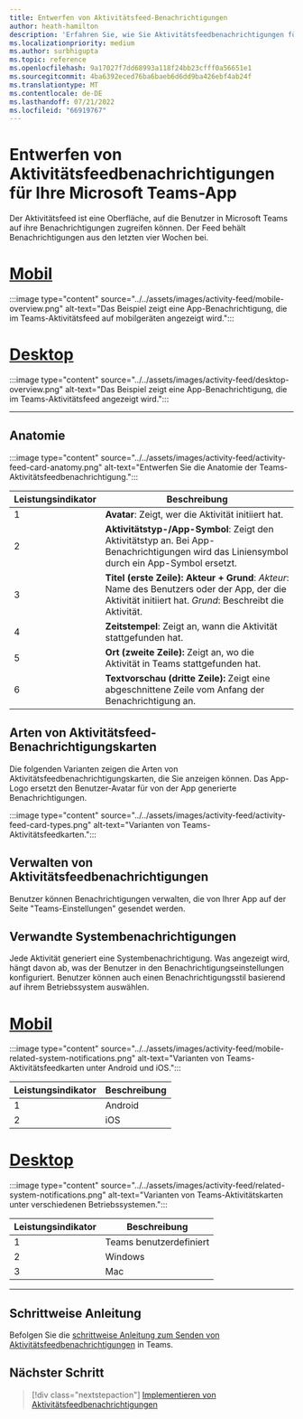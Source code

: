 ```yaml
---
title: Entwerfen von Aktivitätsfeed-Benachrichtigungen
author: heath-hamilton
description: 'Erfahren Sie, wie Sie Aktivitätsfeedbenachrichtigungen für Ihre Teams-App entwerfen und das Teams UI Kit erhalten. Entwickeln von Benachrichtigungen aus dem Teams-Kanal in Visual Studio C #'
ms.localizationpriority: medium
ms.author: surbhigupta
ms.topic: reference
ms.openlocfilehash: 9a17027f7dd68993a118f24bb23cfff0a56651e1
ms.sourcegitcommit: 4ba6392eced76ba6baeb6d6dd9ba426ebf4ab24f
ms.translationtype: MT
ms.contentlocale: de-DE
ms.lasthandoff: 07/21/2022
ms.locfileid: "66919767"
---
```

# <a name="designing-activity-feed-notifications-for-your-microsoft-teams-app"></a>Entwerfen von Aktivitätsfeedbenachrichtigungen für Ihre Microsoft Teams-App

Der Aktivitätsfeed ist eine Oberfläche, auf die Benutzer in Microsoft Teams auf ihre Benachrichtigungen zugreifen können. Der Feed behält Benachrichtigungen aus den letzten vier Wochen bei.

# <a name="mobile"></a>[Mobil](#tab/mobile)

:::image type="content" source="../../assets/images/activity-feed/mobile-overview.png" alt-text="Das Beispiel zeigt eine App-Benachrichtigung, die im Teams-Aktivitätsfeed auf mobilgeräten angezeigt wird.":::

# <a name="desktop"></a>[Desktop](#tab/desktop)

:::image type="content" source="../../assets/images/activity-feed/desktop-overview.png" alt-text="Das Beispiel zeigt eine App-Benachrichtigung, die im Teams-Aktivitätsfeed angezeigt wird.":::

---

## <a name="anatomy"></a>Anatomie

:::image type="content" source="../../assets/images/activity-feed/activity-feed-card-anatomy.png" alt-text="Entwerfen Sie die Anatomie der Teams-Aktivitätsfeedbenachrichtigung.":::

|Leistungsindikator|Beschreibung|
|----------|-----------|
|1|**Avatar**: Zeigt, wer die Aktivität initiiert hat.|
|2|**Aktivitätstyp-/App-Symbol**: Zeigt den Aktivitätstyp an. Bei App-Benachrichtigungen wird das Liniensymbol durch ein App-Symbol ersetzt.|
|3|**Titel (erste Zeile): Akteur + Grund**: *Akteur*: Name des Benutzers oder der App, der die Aktivität initiiert hat. *Grund*: Beschreibt die Aktivität.|
|4|**Zeitstempel**: Zeigt an, wann die Aktivität stattgefunden hat.|
|5|**Ort (zweite Zeile):** Zeigt an, wo die Aktivität in Teams stattgefunden hat.|
|6|**Textvorschau (dritte Zeile):** Zeigt eine abgeschnittene Zeile vom Anfang der Benachrichtigung an.|

## <a name="types-of-activity-feed-notification-cards"></a>Arten von Aktivitätsfeed-Benachrichtigungskarten

Die folgenden Varianten zeigen die Arten von Aktivitätsfeedbenachrichtigungskarten, die Sie anzeigen können. Das App-Logo ersetzt den Benutzer-Avatar für von der App generierte Benachrichtigungen.

:::image type="content" source="../../assets/images/activity-feed/activity-feed-card-types.png" alt-text="Varianten von Teams-Aktivitätsfeedkarten.":::

## <a name="manage-activity-feed-notifications"></a>Verwalten von Aktivitätsfeedbenachrichtigungen

Benutzer können Benachrichtigungen verwalten, die von Ihrer App auf der Seite "Teams-Einstellungen" gesendet werden.

## <a name="related-system-notifications"></a>Verwandte Systembenachrichtigungen

Jede Aktivität generiert eine Systembenachrichtigung. Was angezeigt wird, hängt davon ab, was der Benutzer in den Benachrichtigungseinstellungen konfiguriert. Benutzer können auch einen Benachrichtigungsstil basierend auf ihrem Betriebssystem auswählen.

# <a name="mobile"></a>[Mobil](#tab/mobile)

:::image type="content" source="../../assets/images/activity-feed/mobile-related-system-notifications.png" alt-text="Varianten von Teams-Aktivitätsfeedkarten unter Android und iOS.":::

|Leistungsindikator|Beschreibung|
|----------|-----------|
|1|Android|
|2|iOS|

# <a name="desktop"></a>[Desktop](#tab/desktop)

:::image type="content" source="../../assets/images/activity-feed/related-system-notifications.png" alt-text="Varianten von Teams-Aktivitätskarten unter verschiedenen Betriebssystemen.":::

|Leistungsindikator|Beschreibung|
|----------|-----------|
|1|Teams benutzerdefiniert|
|2|Windows|
|3|Mac|

---

## <a name="step-by-step-guide"></a>Schrittweise Anleitung

Befolgen Sie die [schrittweise Anleitung zum Senden von Aktivitätsfeedbenachrichtigungen](../../sbs-graphactivity-feedbroadcast.yml) in Teams.

## <a name="next-step"></a>Nächster Schritt

> [!div class="nextstepaction"]
> [Implementieren von Aktivitätsfeedbenachrichtigungen](/graph/teams-send-activityfeednotifications)
